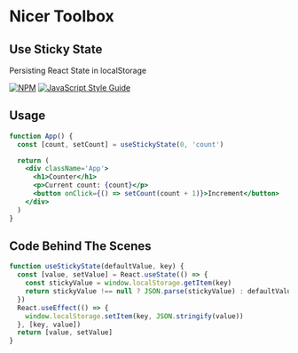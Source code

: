 # Nicer Toolbox

## Use Sticky State

Persisting React State in localStorage

[![NPM](https://img.shields.io/npm/v/@nicer-toolbox/use-sticky-state.svg)](https://www.npmjs.com/package/@nicer-toolbox/use-sticky-state) [![JavaScript Style Guide](https://img.shields.io/badge/code_style-standard-brightgreen.svg)](https://standardjs.com)

## Usage

```jsx
function App() {
  const [count, setCount] = useStickyState(0, 'count')

  return (
    <div className='App'>
      <h1>Counter</h1>
      <p>Current count: {count}</p>
      <button onClick={() => setCount(count + 1)}>Increment</button>
    </div>
  )
}
```

## Code Behind The Scenes

```jsx
function useStickyState(defaultValue, key) {
  const [value, setValue] = React.useState(() => {
    const stickyValue = window.localStorage.getItem(key)
    return stickyValue !== null ? JSON.parse(stickyValue) : defaultValue
  })
  React.useEffect(() => {
    window.localStorage.setItem(key, JSON.stringify(value))
  }, [key, value])
  return [value, setValue]
}
```
